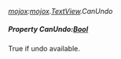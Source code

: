 _[mojox](../../modules/mojox/mojox-module.md):[mojox](../../modules/mojox/mojox-module.md).[TextView](../../modules/mojox/mojox-textview.md).CanUndo_
##### Property CanUndo:[Bool](../../modules/wonkey/wonkey-types-bool.md)
True if undo available.
